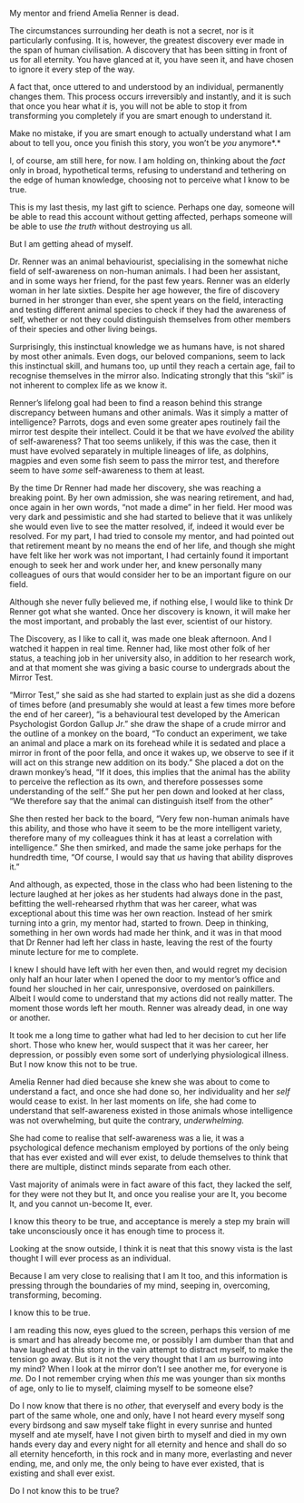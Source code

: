 My mentor and friend Amelia Renner is dead.

The circumstances surrounding her death is not a secret, nor is it particularly confusing. It is, however, the greatest discovery ever made in the span of human civilisation. A discovery that has been sitting in front of us for all eternity. You have glanced at it, you have seen it, and have chosen to ignore it every step of the way.

A fact that, once uttered to and understood by an individual, permanently changes them. This process occurs irreversibly and instantly, and it is such that once you hear what *it* is, you will not be able to stop it from transforming you completely if you are smart enough to understand it.

Make no mistake, if you are smart enough to actually understand what I am about to tell you, once you finish this story, you won’t be *you* anymore*.*

I, of course, am still here, for now. I am holding on, thinking about the *fact* only in broad, hypothetical terms, refusing to understand and tethering on the edge of human knowledge, choosing not to perceive what I know to be true.

This is my last thesis, my last gift to science. Perhaps one day, someone will be able to read this account without getting affected, perhaps someone will be able to use *the truth* without destroying us all.

But I am getting ahead of myself.

Dr. Renner was an animal behaviourist, specialising in the somewhat niche field of self-awareness on non-human animals. I had been her assistant, and in some ways her friend, for the past few years. Renner was an elderly woman in her late sixties. Despite her age however, the fire of discovery burned in her stronger than ever, she spent years on the field, interacting and testing different animal species to check if they had the awareness of self, whether or not they could distinguish themselves from other members of their species and other living beings.

Surprisingly, this instinctual knowledge we as humans have, is not shared by most other animals. Even dogs, our beloved companions, seem to lack this instinctual skill, and humans too, up until they reach a certain age, fail to recognise themselves in the mirror also. Indicating strongly that this “skil” is not inherent to complex life as we know it.

Renner’s lifelong goal had been to find a reason behind this strange discrepancy between humans and other animals. Was it simply a matter of intelligence? Parrots, dogs and even some greater apes routinely fail the mirror test despite their intellect. Could it be that we have *evolved* the ability of self-awareness? That too seems unlikely, if this was the case, then it must have evolved separately in multiple lineages of life, as dolphins, magpies and even some fish seem to pass the mirror test, and therefore seem to have *some* self-awareness to them at least.

By the time Dr Renner had made her discovery, she was reaching a breaking point. By her own admission, she was nearing retirement, and had, once again in her own words, “not made a dime” in her field. Her mood was very dark and pessimistic and she had started to believe that it was unlikely she would even live to see the matter resolved, if, indeed it would ever be resolved. For my part, I had tried to console my mentor, and had pointed out that retirement meant by no means the end of her life, and though she might have felt like her work was not important, I had certainly found it important enough to seek her and work under her, and knew personally many colleagues of ours that would consider her to be an important figure on our field.

Although she never fully believed me, if nothing else, I would like to think Dr Renner got what she wanted. Once her discovery is known, it will make her the most important, and probably the last ever, scientist of our history.

The Discovery, as I like to call it, was made one bleak afternoon. And I watched it happen in real time. Renner had, like most other folk of her status, a teaching job in her university also, in addition to her research work, and at that moment she was giving a basic course to undergrads about the Mirror Test.

“Mirror Test,” she said as she had started to explain just as she did a dozens of times before (and presumably she would at least a few times more before the end of her career), “is a behavioural test developed by the American Psychologist Gordon Gallup Jr.” she draw the shape of a crude mirror and the outline of a monkey on the board, “To conduct an experiment, we take an animal and place a mark on its forehead while it is sedated and place a mirror in front of the poor fella, and once it wakes up, we observe to see if it will act on this strange new addition on its body.” She placed a dot on the drawn monkey’s head, “If it does, this implies that the animal has the ability to perceive the reflection as its own, and therefore possesses some understanding of the self.” She put her pen down and looked at her class, “We therefore say that the animal can distinguish itself from the other” 

She then rested her back to the board, “Very few non-human animals have this ability, and those who have it seem to be the more intelligent variety, therefore many of my colleagues think it has at least a correlation with intelligence.” She then smirked, and made the same joke perhaps for the hundredth time, “Of course, I would say that *us* having that ability disproves it.”

And although, as expected, those in the class who had been listening to the lecture laughed at her jokes as her students had always done in the past, befitting the well-rehearsed rhythm that was her career, what was exceptional about this time was her own reaction. Instead of her smirk turning into a grin, my mentor had, started to frown. Deep in thinking, something in her own words had made her think, and it was in that mood that Dr Renner had left her class in haste, leaving the rest of the fourty minute lecture for me to complete.

I knew I should have left with her even then, and would regret my decision only half an hour later when I opened the door to my mentor’s office and found her slouched in her cair, unresponsive, overdosed on painkillers. Albeit I would come to understand that my actions did not really matter. The moment those words left her mouth. Renner was already dead, in one way or another.

It took me a long time to gather what had led to her decision to cut her life short. Those who knew her, would suspect that it was her career, her depression, or possibly even some sort of underlying physiological illness. But I now know this not to be true.

Amelia Renner had died because she knew she was about to come to understand a fact, and once she had done so, her individuality and her *self* would cease to exist. In her last moments on life, she had come to understand that self-awareness existed in those animals whose intelligence was not overwhelming, but quite the contrary, *underwhelming.*

She had come to realise that self-awareness was a lie, it was a psychological defence mechanism employed by portions of the only being that has ever existed and will ever exist, to delude themselves to think that there are multiple, distinct minds separate from each other. 

Vast majority of animals were in fact aware of this fact, they lacked the self, for they were not they but It, and once you realise your are It, you become It, and you cannot un-become It, ever. 

I know this theory to be true, and acceptance is merely a step my brain will take unconsciously once it has enough time to process it. 

Looking at the snow outside, I think it is neat that this snowy vista is the last thought I will ever process as an individual.

Because I am very close to realising that I am It too, and this information is pressing through the boundaries of my mind, seeping in, overcoming, transforming, becoming.

I know this to be true.

I am reading this now, eyes glued to the screen, perhaps this version of me is smart and has already become me, or possibly I am dumber than that and have laughed at this story in the vain attempt to distract myself, to make the tension go away. But is it not the very thought that I am *us* burrowing into my mind? When I look at the mirror don’t I see another me, for everyone is *me.* Do I not remember crying when *this* me was younger than six months of age, only to lie to myself, claiming myself to be someone else?

Do I now know that there is no *other,* that everyself and every body is the part of the same whole, one and only, have I not heard every myself song every birdsong and saw myself take flight in every sunrise and hunted myself and ate myself, have I not given birth to myself and died in my own hands every day and every night for all eternity and hence and shall do so all eternity henceforth, in this rock and in many more, everlasting and never ending, me, and only me, the only being to have ever existed, that is existing and shall ever exist.

Do I not know this to be true?